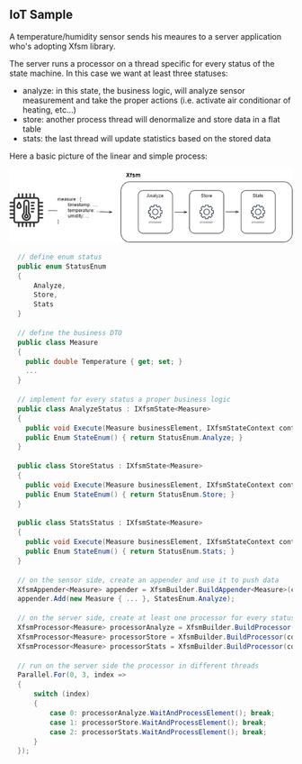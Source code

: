 ## IoT Sample
A temperature/humidity sensor sends his meaures to a server application who's adopting Xfsm library.

The server runs a processor on a thread specific for every status of the state machine.
In this case we want at least three statuses:
* analyze: in this state, the business logic, will analyze sensor measurement and take the proper actions (i.e. activate air conditionar of heating, etc...)
* store: another process thread will denormalize and store data in a flat table
* stats: the last thread will update statistics based on the stored data

Here a basic picture of the linear and simple process:


![alt text](https://github.com/gio-js/xfsm/blob/main/samples/iot/Xfsm-IOTSample.drawio.png?raw=true)


```csharp
  // define enum status
  public enum StatusEnum
  {
      Analyze,
      Store,
      Stats
  }

  // define the business DTO
  public class Measure
  {
    public double Temperature { get; set; }
    ...
  }

  // implement for every status a proper business logic
  public class AnalyzeStatus : IXfsmState<Measure>
  {
    public void Execute(Measure businessElement, IXfsmStateContext context) { /* business logic here */ }
    public Enum StateEnum() { return StatusEnum.Analyze; }
  }

  public class StoreStatus : IXfsmState<Measure>
  {
    public void Execute(Measure businessElement, IXfsmStateContext context) { /* business logic here */ }
    public Enum StateEnum() { return StatusEnum.Store; }
  }

  public class StatsStatus : IXfsmState<Measure>
  {
    public void Execute(Measure businessElement, IXfsmStateContext context) { /* business logic here */ }
    public Enum StateEnum() { return StatusEnum.Stats; }
  }

  // on the sensor side, create an appender and use it to push data
  XfsmAppender<Measure> appender = XfsmBuilder.BuildAppender<Measure>(connectionString, XfsmPeekMode.Queue);
  appender.Add(new Measure { ... }, StatesEnum.Analyze);

  // on the server side, create at least one processor for every status
  XfsmProcessor<Measure> processorAnalyze = XfsmBuilder.BuildProcessor(connectionString, XfsmPeekMode.Queue, new AnalyzeStatus());
  XfsmProcessor<Measure> processorStore = XfsmBuilder.BuildProcessor(connectionString, XfsmPeekMode.Queue, new StoreStatus());
  XfsmProcessor<Measure> processorStats = XfsmBuilder.BuildProcessor(connectionString, XfsmPeekMode.Queue, new StatsStatus());

  // run on the server side the processor in different threads
  Parallel.For(0, 3, index =>
  {
      switch (index)
      {
          case 0: processorAnalyze.WaitAndProcessElement(); break;
          case 1: processorStore.WaitAndProcessElement(); break;
          case 2: processorStats.WaitAndProcessElement(); break;
      }
  });

```
